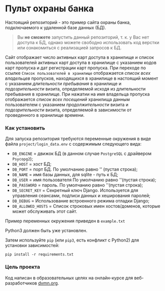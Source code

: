
# Пульт охраны банка

Настоящий репозиторий - это пример сайта охраны банка, подключаемого к удаленной базе данных (БД).

>Вы **не сможете** запустить данный репозиторий, т. к. у Вас нет доступа к БД, однако можете свободно использовать код верстки или ознакомиться с реализацией запросов к БД.

Сайт отображает число активных карт доступа в хранилище и список пользователей активных карт доступа в хранилище с указанием кодов карт пропуска и дат регистрации карт пропуска. 
При переходе по ссылке `Список пользователей в хранилище` отображается *список всех владельцев* пропусков, находящихся в хранилище в настоящий момент с указанием *длительности пребывания* в хранилище и *подозрительности* визита, определяемой исходя из длительности пребывания в хранилище.
При нажатии на имя владельца пропуска отображается *список всех посещений* хранилища данным пользователем с указанием *продолжительности* визита и *подозрительности* визита, определяемой в зависимости от проведенного в хранилище времени. 


### Как установить

Для запуска репозитория требуются переменные окружения в виде файла `project/login_data.env` с содержимым следующего вида:

- `DB_ENGINE` = движок БД (в данном случае `PostgreSQL` с драйвером `Psycopg2`);
- `DB_HOST` = хост БД;
- `DB_PORT` = порт БД. По умолчанию равно '' (пустая строка);
- `DB_NAME` = имя базы данных, для sqlite - путь к БД;
- `DB_USER` = имя пользователя По умолчанию равно ''(пустая строка);
- `DB_PASSWORD` = пароль. По умолчанию равно ''(пустая строка);
- `DB_SECRET_KEY` = Секретный ключ Django. Используется для управления сеансами, подписи данных и хеширования паролей;
- `DB_DEBUG` = Использование встроенного режима отладки Django;
- `DB_ALLOWED_HOSTS` = Список строковых имен хостов/доменов, которые может обслуживать этот сайт.

Пример переменных окружения приведен в `example.txt`

Python3 должен быть уже установлен. 

Затем используйте `pip` (или `pip3`, есть конфликт с Python2) для установки зависимостей:
```
pip install -r requirements.txt
```

### Цель проекта

Код написан в образовательных целях на онлайн-курсе для веб-разработчиков [dvmn.org](https://dvmn.org/).
